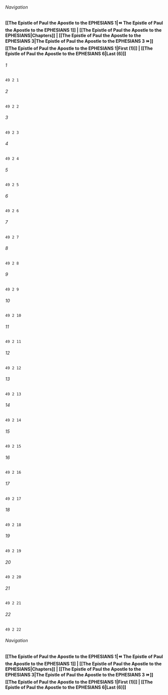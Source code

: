 
###### Navigation
**[[The Epistle of Paul the Apostle to the EPHESIANS 1|⏪ The Epistle of Paul the Apostle to the EPHESIANS 1]] | [[The Epistle of Paul the Apostle to the EPHESIANS|Chapters]] | [[The Epistle of Paul the Apostle to the EPHESIANS 3|The Epistle of Paul the Apostle to the EPHESIANS 3 ⏩]]**
**[[The Epistle of Paul the Apostle to the EPHESIANS 1|First (1)]] | [[The Epistle of Paul the Apostle to the EPHESIANS 6|Last (6)]]**

###### 1
``` verse
49 2 1 
```
###### 2
``` verse
49 2 2 
```
###### 3
``` verse
49 2 3 
```
###### 4
``` verse
49 2 4 
```
###### 5
``` verse
49 2 5 
```
###### 6
``` verse
49 2 6 
```
###### 7
``` verse
49 2 7 
```
###### 8
``` verse
49 2 8 
```
###### 9
``` verse
49 2 9 
```
###### 10
``` verse
49 2 10 
```
###### 11
``` verse
49 2 11 
```
###### 12
``` verse
49 2 12 
```
###### 13
``` verse
49 2 13 
```
###### 14
``` verse
49 2 14 
```
###### 15
``` verse
49 2 15 
```
###### 16
``` verse
49 2 16 
```
###### 17
``` verse
49 2 17 
```
###### 18
``` verse
49 2 18 
```
###### 19
``` verse
49 2 19 
```
###### 20
``` verse
49 2 20 
```
###### 21
``` verse
49 2 21 
```
###### 22
``` verse
49 2 22 
```

###### Navigation
**[[The Epistle of Paul the Apostle to the EPHESIANS 1|⏪ The Epistle of Paul the Apostle to the EPHESIANS 1]] | [[The Epistle of Paul the Apostle to the EPHESIANS|Chapters]] | [[The Epistle of Paul the Apostle to the EPHESIANS 3|The Epistle of Paul the Apostle to the EPHESIANS 3 ⏩]]**
**[[The Epistle of Paul the Apostle to the EPHESIANS 1|First (1)]] | [[The Epistle of Paul the Apostle to the EPHESIANS 6|Last (6)]]**

